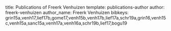 title: Publications of Freerk Venhuizen
template: publications-author
author: freerk-venhuizen
author_name: Freerk Venhuizen
bibkeys: grin15a,venh17,lief17b,gome17,venh15b,venh17b,lief17a,schr19a,grin16,venh15c,venh15a,sanc15a,venh17a,venh16a,schr19b,lief17,bogu19